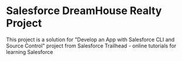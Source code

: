 # Salesforce DreamHouse Realty Project
This project is a solution for "Develop an App with Salesforce CLI and Source Control" project from Salesforce Trailhead - online tutorials for learning Salesforce
